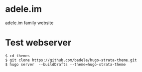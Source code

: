# adele.im
adele.im family website

# Test webserver
    $ cd themes
    $ git clone https://github.com/badele/hugo-strata-theme.git
    $ hugo server  --buildDrafts --theme=hugo-strata-theme
